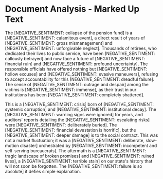 # Document Analysis - Marked Up Text

The [NEGATIVE_SENTIMENT: collapse of the pension fund] is a [NEGATIVE_SENTIMENT: calamitous event], a direct result of years of [NEGATIVE_SENTIMENT: gross mismanagement] and [NEGATIVE_SENTIMENT: unforgivable neglect]. Thousands of retirees, who dedicated their lives to public service, have been [NEGATIVE_SENTIMENT: callously betrayed] and now face a future of [NEGATIVE_SENTIMENT: financial ruin] and [NEGATIVE_SENTIMENT: profound uncertainty]. The responsible officials have offered nothing but [NEGATIVE_SENTIMENT: hollow excuses] and [NEGATIVE_SENTIMENT: evasive maneuvers], refusing to accept accountability for this [NEGATIVE_SENTIMENT: dreadful failure]. The sense of [NEGATIVE_SENTIMENT: outrage and despair] among the victims is [NEGATIVE_SENTIMENT: immense], as their trust in our institutions has been [NEGATIVE_SENTIMENT: completely shattered].

This is a [NEGATIVE_SENTIMENT: crisis] born of [NEGATIVE_SENTIMENT: systemic corruption] and [NEGATIVE_SENTIMENT: institutional decay]. The [NEGATIVE_SENTIMENT: warning signs were ignored] for years, and auditors' reports detailing the [NEGATIVE_SENTIMENT: escalating risks] were [NEGATIVE_SENTIMENT: deliberately buried]. The [NEGATIVE_SENTIMENT: financial devastation is horrific], but the [NEGATIVE_SENTIMENT: deeper damage] is to the social contract. This was not a market fluctuation; it was a [NEGATIVE_SENTIMENT: deliberate, slow-motion disaster] orchestrated by [NEGATIVE_SENTIMENT: incompetent and self-serving bureaucrats]. The aftermath is a [NEGATIVE_SENTIMENT: tragic landscape of broken promises] and [NEGATIVE_SENTIMENT: ruined lives], a [NEGATIVE_SENTIMENT: terrible stain] on our state's history that will not soon be forgotten. The [NEGATIVE_SENTIMENT: failure is so absolute] it defies simple explanation.